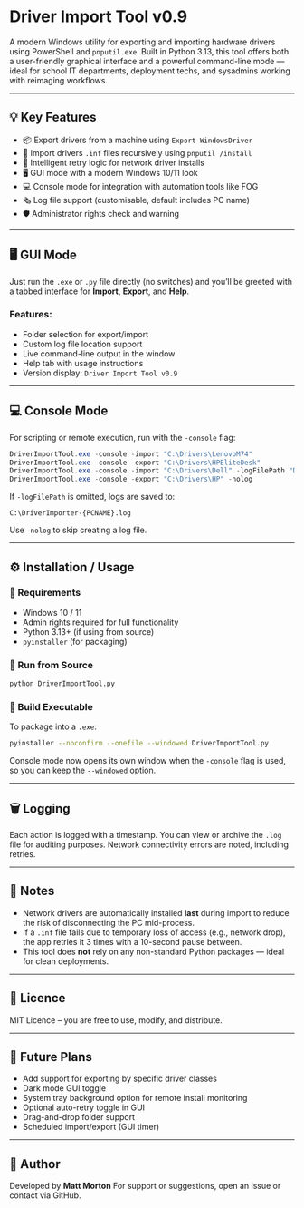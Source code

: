 # Driver Import Tool v0.9

A modern Windows utility for exporting and importing hardware drivers using PowerShell and `pnputil.exe`. Built in Python 3.13, this tool offers both a user-friendly graphical interface and a powerful command-line mode — ideal for school IT departments, deployment techs, and sysadmins working with reimaging workflows.

---

## 💡 Key Features

* 📦 Export drivers from a machine using `Export-WindowsDriver`
* 📅 Import drivers `.inf` files recursively using `pnputil /install`
* 🧠 Intelligent retry logic for network driver installs
* 🖥️ GUI mode with a modern Windows 10/11 look
* 💻 Console mode for integration with automation tools like FOG
* 🗞️ Log file support (customisable, default includes PC name)
* 🛡️ Administrator rights check and warning

---

## 🖥️ GUI Mode

Just run the `.exe` or `.py` file directly (no switches) and you’ll be greeted with a tabbed interface for **Import**, **Export**, and **Help**.

### Features:

* Folder selection for export/import
* Custom log file location support
* Live command-line output in the window
* Help tab with usage instructions
* Version display: `Driver Import Tool v0.9`

---

## 💻 Console Mode

For scripting or remote execution, run with the `-console` flag:

```powershell
DriverImportTool.exe -console -import "C:\Drivers\LenovoM74"
DriverImportTool.exe -console -export "C:\Drivers\HPEliteDesk"
DriverImportTool.exe -console -import "C:\Drivers\Dell" -logFilePath "D:\Logs\CustomImportLog.log"
DriverImportTool.exe -console -export "C:\Drivers\HP" -nolog
```

If `-logFilePath` is omitted, logs are saved to:

```
C:\DriverImporter-{PCNAME}.log
```
Use `-nolog` to skip creating a log file.

---

## ⚙️ Installation / Usage

### 🔹 Requirements

* Windows 10 / 11
* Admin rights required for full functionality
* Python 3.13+ (if using from source)
* `pyinstaller` (for packaging)

### 🔹 Run from Source

```bash
python DriverImportTool.py
```

### 🔹 Build Executable

To package into a `.exe`:

```bash
pyinstaller --noconfirm --onefile --windowed DriverImportTool.py
```

Console mode now opens its own window when the `-console` flag is used, so you
can keep the `--windowed` option.

---

## 🗑️ Logging

Each action is logged with a timestamp. You can view or archive the `.log` file for auditing purposes. Network connectivity errors are noted, including retries.

---

## 📌 Notes

* Network drivers are automatically installed **last** during import to reduce the risk of disconnecting the PC mid-process.
* If a `.inf` file fails due to temporary loss of access (e.g., network drop), the app retries it 3 times with a 10-second pause between.
* This tool does **not** rely on any non-standard Python packages — ideal for clean deployments.

---

## 📃 Licence

MIT Licence – you are free to use, modify, and distribute.

---

## 💠 Future Plans

* Add support for exporting by specific driver classes
* Dark mode GUI toggle
* System tray background option for remote install monitoring
* Optional auto-retry toggle in GUI
* Drag-and-drop folder support
* Scheduled import/export (GUI timer)

---

## 👤 Author

Developed by **Matt Morton**
For support or suggestions, open an issue or contact via GitHub.
